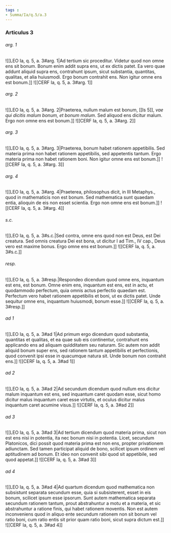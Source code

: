 ```yaml
---
tags : 
- Summa/Ia/q.5/a.3
---
```


### Articulus 3

###### arg. 1
![[LEO Ia, q. 5, a. 3#arg. 1|Ad tertium sic proceditur. Videtur quod non omne ens sit bonum. Bonum enim addit supra ens, ut ex dictis patet. Ea vero quae addunt aliquid supra ens, contrahunt ipsum, sicut substantia, quantitas, qualitas, et alia huiusmodi. Ergo bonum contrahit ens. Non igitur omne ens est bonum.]]
![[CERF Ia, q. 5, a. 3#arg. 1]]

###### arg. 2
![[LEO Ia, q. 5, a. 3#arg. 2|Praeterea, nullum malum est bonum, [[Is 5]], *vae qui dicitis malum bonum, et bonum malum*. Sed aliquod ens dicitur malum. Ergo non omne ens est bonum.]]
![[CERF Ia, q. 5, a. 3#arg. 2]]

###### arg. 3
![[LEO Ia, q. 5, a. 3#arg. 3|Praeterea, bonum habet rationem appetibilis. Sed materia prima non habet rationem appetibilis, sed appetentis tantum. Ergo materia prima non habet rationem boni. Non igitur omne ens est bonum.]]
![[CERF Ia, q. 5, a. 3#arg. 3]]

###### arg. 4
![[LEO Ia, q. 5, a. 3#arg. 4|Praeterea, philosophus dicit, in III Metaphys., quod in mathematicis non est bonum. Sed mathematica sunt quaedam entia, alioquin de eis non esset scientia. Ergo non omne ens est bonum.]]
![[CERF Ia, q. 5, a. 3#arg. 4]]

###### s.c.
![[LEO Ia, q. 5, a. 3#s.c.|Sed contra, omne ens quod non est Deus, est Dei creatura. Sed omnis creatura Dei est bona, ut dicitur I ad Tim., IV cap., Deus vero est maxime bonus. Ergo omne ens est bonum.]]
![[CERF Ia, q. 5, a. 3#s.c.]]

###### resp.
![[LEO Ia, q. 5, a. 3#resp.|Respondeo dicendum quod omne ens, inquantum est ens, est bonum. Omne enim ens, inquantum est ens, est in actu, et quodammodo perfectum, quia omnis actus perfectio quaedam est. Perfectum vero habet rationem appetibilis et boni, ut ex dictis patet. Unde sequitur omne ens, inquantum huiusmodi, bonum esse.]]
![[CERF Ia, q. 5, a. 3#resp.]]

###### ad 1
![[LEO Ia, q. 5, a. 3#ad 1|Ad primum ergo dicendum quod substantia, quantitas et qualitas, et ea quae sub eis continentur, contrahunt ens applicando ens ad aliquam quidditatem seu naturam. Sic autem non addit aliquid bonum super ens, sed rationem tantum appetibilis et perfectionis, quod convenit ipsi esse in quacumque natura sit. Unde bonum non contrahit ens.]]
![[CERF Ia, q. 5, a. 3#ad 1]]

###### ad 2
![[LEO Ia, q. 5, a. 3#ad 2|Ad secundum dicendum quod nullum ens dicitur malum inquantum est ens, sed inquantum caret quodam esse, sicut homo dicitur malus inquantum caret esse virtutis, et oculus dicitur malus inquantum caret acumine visus.]]
![[CERF Ia, q. 5, a. 3#ad 2]]

###### ad 3
![[LEO Ia, q. 5, a. 3#ad 3|Ad tertium dicendum quod materia prima, sicut non est ens nisi in potentia, ita nec bonum nisi in potentia. Licet, secundum Platonicos, dici possit quod materia prima est non ens, propter privationem adiunctam. Sed tamen participat aliquid de bono, scilicet ipsum ordinem vel aptitudinem ad bonum. Et ideo non convenit sibi quod sit appetibile, sed quod appetat.]]
![[CERF Ia, q. 5, a. 3#ad 3]]

###### ad 4
![[LEO Ia, q. 5, a. 3#ad 4|Ad quartum dicendum quod mathematica non subsistunt separata secundum esse, quia si subsisterent, esset in eis bonum, scilicet ipsum esse ipsorum. Sunt autem mathematica separata secundum rationem tantum, prout abstrahuntur a motu et a materia, et sic abstrahuntur a ratione finis, qui habet rationem moventis. Non est autem inconveniens quod in aliquo ente secundum rationem non sit bonum vel ratio boni, cum ratio entis sit prior quam ratio boni, sicut supra dictum est.]]
![[CERF Ia, q. 5, a. 3#ad 4]]

